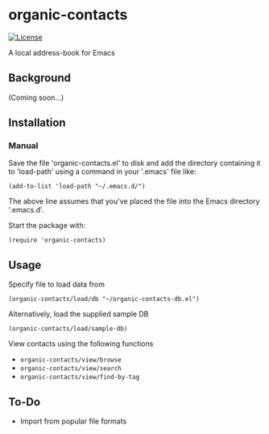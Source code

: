 # organic-contacts

[![License](https://img.shields.io/badge/LICENSE-GPL%20v3.0-blue.svg)](https://www.gnu.org/licenses/gpl.html)

A local address-book for Emacs

## Background

(Coming soon...)

## Installation

### Manual

Save the file 'organic-contacts.el' to disk and add the directory containing it to 'load-path' using a command in your '.emacs' file like:

    (add-to-list 'load-path "~/.emacs.d/")

The above line assumes that you've placed the file into the Emacs directory '.emacs.d'.

Start the package with:

    (require 'organic-contacts)

## Usage

Specify file to load data from

    (organic-contacts/load/db "~/organic-contacts-db.el")

Alternatively, load the supplied sample DB

    (organic-contacts/load/sample-db)

View contacts using the following functions

 - `organic-contacts/view/browse`
 - `organic-contacts/view/search`
 - `organic-contacts/view/find-by-tag`

## To-Do

- Import from popular file formats
